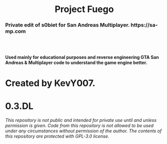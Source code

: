 
<h1 align="center">Project Fuego</h1>

 <h3> Private edit of s0biet for San Andreas Multiplayer. 
 https://sa-mp.com </h3>

<br>
</br>

**Used mainly for educational purposes and reverse engineering GTA San Andreas & Multiplayer code to understand the game engine better.**


# Created by KevY007.
# 0.3.DL

*This repository is not public and intended for private use until and unless permission is given. Code from this repository is not allowed to be used under any circumstances without permission of the author.*
*The contents of this repository are protected with GPL-3.0 license.*
